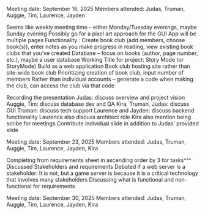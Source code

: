 Meeting date: September 16, 2025
Members attended: Judas, Truman, Auggie, Tim, Laurence, Jayden

Seems like weekly meeting time – either Monday/Tuesday evenings, maybe Sunday evening
Possibly go for a pixel art approach for the GUI
App will be multiple pages
Functionality : Create book club (add members, choose book(s)), enter notes as you make progress in reading, view existing book clubs that you’ve created
Database – focus on books (author, page number, etc.), maybe a user database
Working Title for project: Story Mode (or StoryMode)
Build as a web application
Book club hosting site rather than site-wide book club
Prioritizing creation of book club, input number of members
Rather than individual accounts – generate a code when making the club, can access the club via that code
 
Recording the presentation
Judas: discuss overview and project vision
Auggie, Tim: discuss database dev and QA
Kira, Truman, Judas: discuss GUI
Truman: discuss tech support
Laurence and Jayden: discuss backend functionality
Laurence also discuss architect role
Kira also mention being scribe for meetings
Contribute individual slide in addition to Judas’ provided slide

Meeting date: September 23, 2025
Members attended: Judas, Truman, Auggie, Tim, Laurence, Jayden, Kira

Completing from requirements sheet in ascending order by 3 for tasks^^^
Discussed Stakeholders and requirements
Debated if a web server is a stakeholder: It is not, but a game server is because it is a critical technology that involves many stakeholders
Discussing what is functional and non-functional for requirements

Meeting date: September 30, 2025
Members attended: Judas, Truman, Auggie, Tim, Laurence, Jayden, Kira
